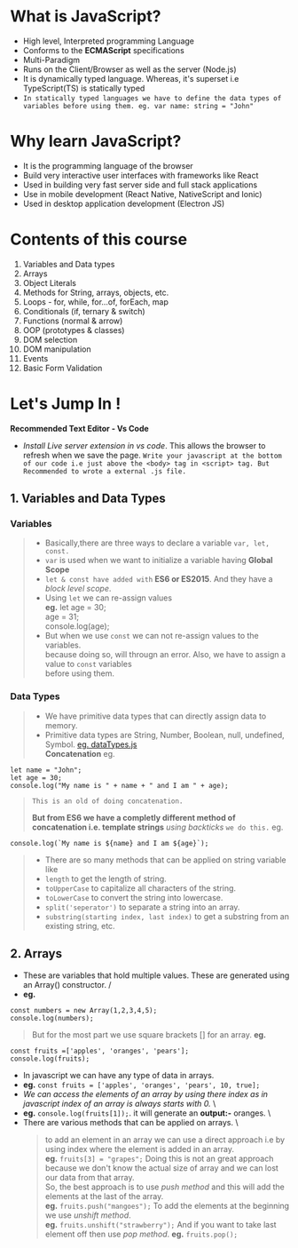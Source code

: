 # What is JavaScript?

- High level, Interpreted programming Language
- Conforms to the **ECMAScript** specifications
- Multi-Paradigm
- Runs on the Client/Browser as well as the server (Node.js)
- It is dynamically typed language. Whereas, it's superset i.e TypeScript(TS) is statically typed
- `In statically typed languages we have to define the data types of variables before using them. eg. var name: string = "John"`

# Why learn JavaScript?

- It is the programming language of the browser
- Build very interactive user interfaces with frameworks like React
- Used in building very fast server side and full stack applications
- Use in mobile development (React Native, NativeScript and Ionic)
- Used in desktop application development (Electron JS)

# Contents of this course

1. Variables and Data types
2. Arrays
3. Object Literals
4. Methods for String, arrays, objects, etc.
5. Loops - for, while, for...of, forEach, map
6. Conditionals (if, ternary & switch)
7. Functions (normal & arrow)
8. OOP (prototypes & classes)
9. DOM selection
10. DOM manipulation
11. Events
12. Basic Form Validation

# Let's Jump In !

**Recommended Text Editor - Vs Code**

- _Install Live server extension in vs code_. This allows the browser to refresh when we save the page.
  `Write your javascript at the bottom of our code i.e just above the <body> tag in <script> tag. But Recommended to wrote a external .js file.`

## 1. Variables and Data Types

### Variables

> - Basically,there are three ways to declare a variable `var, let, const.`
> - `var` is used when we want to initialize a variable having **Global Scope**
> - `let & const have added with` **ES6 or ES2015**. And they have a _block level scope_.
> - Using `let` we can re-assign values  
>   **eg.** let age = 30; \
>   age = 31; \
>   console.log(age);
> - But when we use `const` we can not re-assign values to the variables. \
>   because doing so, will througn an error. Also, we have to assign a value to `const` variables \
>   before using them.

### Data Types

> - We have primitive data types that can directly assign data to memory.
> - Primitive data types are String, Number, Boolean, null, undefined, Symbol. [eg. dataTypes.js](https://github.com/himanshu-chaddha/JavaScript/blob/master/JavaScript/dataTypes.js) \
>   **Concatenation** eg.

```
let name = "John";
let age = 30;
console.log("My name is " + name + " and I am " + age);
```

> `This is an old of doing concatenation.`
>
> **But from ES6 we have a completly different method of concatenation i.e. template strings** _using backticks_ `we do this.` eg.

```
console.log(`My name is ${name} and I am ${age}`);
```

> - There are so many methods that can be applied on string variable like
> - `length` to get the length of string.
> - `toUpperCase` to capitalize all characters of the string.
> - `toLowerCase` to convert the string into lowercase.
> - `split('seperator')` to separate a string into an array.
> - `substring(starting index, last index)` to get a substring from an existing string, etc.

## 2. Arrays

- These are variables that hold multiple values. These are generated using an Array() constructor. /
- **eg.**

```
const numbers = new Array(1,2,3,4,5);
console.log(numbers);
```

> But for the most part we use square brackets [] for an array.
> **eg.**

```
const fruits =['apples', 'oranges', 'pears'];
console.log(fruits);
```

- In javascript we can have any type of data in arrays.
- **eg.** `const fruits = ['apples', 'oranges', 'pears', 10, true];`
- _We can access the elements of an array by using there index as in javascript index of an array is always starts with 0._ \
- **eg.** `console.log(fruits[1]);`. it will generate an **output:-** oranges. \
- There are various methods that can be applied on arrays. \
  > to add an element in an array we can use a direct approach i.e by using index where the element is added in an array. \
  > **eg.** `fruits[3] = "grapes";`
  > Doing this is not an great approach because we don't know the actual size of array and we can lost our data from that array. \
  > So, the best approach is to use _push method_ and this will add the elements at the last of the array. \
  > **eg.** `fruits.push("mangoes");`
  > To add the elements at the beginning we use _unshift method_. \
  > **eg.** `fruits.unshift("strawberry");`
  > And if you want to take last element off then use _pop method_.
  > **eg.** `fruits.pop();`
